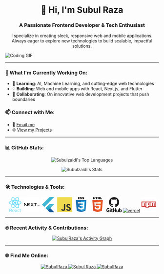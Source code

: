 <h1 align="center">👋 Hi, I'm Subul Raza</h1>
<h3 align="center">A Passionate Frontend Developer & Tech Enthusiast</h3>
<p align="center">I specialize in creating sleek, responsive web and mobile applications. Always eager to explore new technologies to build scalable, impactful solutions.</p>

![Coding GIF](https://user-images.githubusercontent.com/90236635/232446433-d5540fa2-fe28-4bb8-b929-cdb51fe61336.gif)

---

### 🚀 **What I'm Currently Working On:**
- 🌱 **Learning**: AI, Machine Learning, and cutting-edge web technologies
- 💡 **Building**: Web and mobile apps with React, Next.js, and Flutter
- 🤝 **Collaborating**: On innovative web development projects that push boundaries

### 📫 **Connect with Me:**
- 📧 [Email me](mailto:subul9010@gmail.com)
- 🌐 [View my Projects](https://github.com/Subulzaidi)

---

### 📊 **GitHub Stats:**

<p align="center">
  <img src="https://github-readme-stats.vercel.app/api/top-langs/?username=Subulzaidi&theme=radical&show_icons=true&hide_border=true&layout=compact" alt="Subulzaidi's Top Languages" />
</p>

<p align="center">
  <img src="https://github-readme-stats.vercel.app/api?username=Subulzaidi&theme=radical&show_icons=true&hide_border=true&count_private=true" alt="Subulzaidi's Stats" />
</p>

---

### 🛠️ **Technologies & Tools:**
<p align="center">
  <a href="https://reactjs.org/" target="_blank"><img src="https://raw.githubusercontent.com/devicons/devicon/master/icons/react/react-original-wordmark.svg" alt="react" width="50" height="50" /></a>
  <a href="https://nextjs.org/" target="_blank"><img src="https://raw.githubusercontent.com/devicons/devicon/master/icons/nextjs/nextjs-original-wordmark.svg" alt="nextjs" width="50" height="50" /></a>
  <a href="https://flutter.dev/" target="_blank"><img src="https://raw.githubusercontent.com/devicons/devicon/master/icons/flutter/flutter-original.svg" alt="flutter" width="50" height="50" /></a>
  <a href="https://www.javascript.com/" target="_blank"><img src="https://raw.githubusercontent.com/devicons/devicon/master/icons/javascript/javascript-original.svg" alt="javascript" width="50" height="50" /></a>
  <a href="https://www.w3schools.com/css/" target="_blank"><img src="https://raw.githubusercontent.com/devicons/devicon/master/icons/css3/css3-original-wordmark.svg" alt="css" width="50" height="50" /></a>
  <a href="https://www.w3schools.com/html/" target="_blank"><img src="https://raw.githubusercontent.com/devicons/devicon/master/icons/html5/html5-original-wordmark.svg" alt="html" width="50" height="50" /></a>
  <a href="https://github.com/" target="_blank"><img src="https://raw.githubusercontent.com/devicons/devicon/master/icons/github/github-original-wordmark.svg" alt="github" width="50" height="50" /></a>
  <a href="https://vercel.com/" target="_blank"><img src="https://www.vectorlogo.zone/logos/vercel/vercel-icon.svg" alt="vercel" width="50" height="50" /></a>
  <a href="https://www.npmjs.com/" target="_blank"><img src="https://raw.githubusercontent.com/devicons/devicon/master/icons/npm/npm-original-wordmark.svg" alt="npm" width="50" height="50" /></a>
</p>

---

### 🔥 **Recent Activity & Contributions:**

<p align="center">
  <a href="https://github.com/SubulRaza">
    <img src="https://github-readme-activity-graph.vercel.app/graph?username=SubulRaza&bg_color=ffffff&color=68a4f4&line=68a4f4&point=fc991e&area=true&hide_border=true" alt="SubulRaza's Activity Graph"/>
  </a>
</p>

---

### 🌐 **Find Me Online:**
<p align="center">
  <a href="https://twitter.com/SubulRaza" target="blank">
    <img align="center" src="https://raw.githubusercontent.com/rahuldkjain/github-profile-readme-generator/master/src/images/icons/Social/twitter.svg" alt="SubulRaza" height="30" width="40" />
  </a>
  <a href="https://linkedin.com/in/subulraza" target="blank">
    <img align="center" src="https://raw.githubusercontent.com/rahuldkjain/github-profile-readme-generator/master/src/images/icons/Social/linked-in-alt.svg" alt="Subul Raza" height="30" width="40" />
  </a>
  <a href="https://www.leetcode.com/subulraza" target="blank">
    <img align="center" src="https://raw.githubusercontent.com/rahuldkjain/github-profile-readme-generator/master/src/images/icons/Social/leet-code.svg" alt="SubulRaza" height="30" width="40" />
  </a>
</p>


